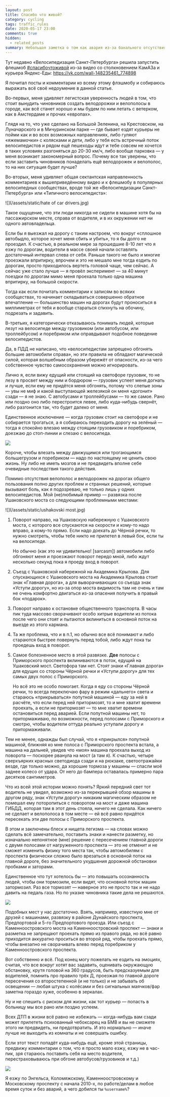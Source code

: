 ```yaml
---
layout: post
title: Спасибо что живой?
category: cycling
tags: traffic_rules
date: 2020-05-17 23:00
comments: true
hidden:
  - related_posts
summary: Небольшая заметка о том как авария из-за банального отсутствия чувства самосохранения вызывает в среде велоурбанистов ненависть к автомобилистам, вместо работы над ошибками.
---
```


Тут недавно «Велосипедизация Санкт-Петербурга» решила запустить флешмоб
[\#спасибочтоживой](https://vk.com/feed?q=%23%D1%81%D0%BF%D0%B0%D1%81%D0%B8%D0%B1%D0%BE%D1%87%D1%82%D0%BE%D0%B6%D0%B8%D0%B2%D0%BE%D0%B9&section=search)
из-за видео со столкновением КамАЗа и курьера Яндекс-Еды:
<https://vk.com/wall-148235461_774898>

<div id="vk_post_-148235461_774898"></div>
<script type="text/javascript" src="https://vk.com/js/api/openapi.js?168"></script>
<script type="text/javascript">
  (function() {
    VK.Widgets.Post("vk_post_-148235461_774898", -148235461, 774898, 'JtUqGXYPdUwlCnPXePB9_tcqz8pH');
  }());
</script>

Я почитал посты и комментарии ко всему этому флэшмобу и собираюсь
выражать всё своё недоумение в данной статье.

Во-первых, меня удивляет легистская уверенность людей в том, что стоит
вынудить чиновников создать велодорожки и велополосы в городе, как всё
станет хорошо и мы будем по ним летать с ветерком, как в Амстердаме и
прочих «европах».

Глядя на то, что уже сделано на Большой Зеленина, на Крестовском, на
Луначарского и в Мичуринском парке — где бывает ездят курьеры не пойми
как и во всех возможных направлениях, либо гуляют «яжемамочки» с
колясками и дети, либо у тебя есть встречный поток велосипедистов и
рядом ещё пешеходы идут и тебе совсем не хочется в таких условиях
разгоняться до 20-30 км/ч, либо вообще парковка — у меня возникает
закономерный вопрос. Почему все так уверены, что если заставить
чиновников понаделать ещё велодорожек и велополос, то на них ситуация
будет лучше?

Во-вторых, меня удивляет общая сектантская направленность комментариев к
вышеприведённому видео и к флешмобу в популярных велосипедных
сообществах, вроде той же «Велосипедизации Санкт-Петербурга» или
«Типичного велосипедиста»:

![](/assets/static/hate of car drivers.jpg)

Такое ощущение, что эти люди никогда не сидели в машине хотя бы на
пассажирском месте, справа от водителя, и в их окружении нет ни одного
автовладельца.

Если бы я выезжал на дорогу с таким настроем, что вокруг «сплошное
автобыдло, которое хочет меня сбить и убить», то я бы долго не проездил.
К счастью, в реальном мире за прошедшие 8-10 лет что я езжу по дорогам,
водители в массе своей начали оставлять достаточный интервал слева от
себя. Раньше такого не было и многие проезжали впритирку, впрочем и это
не мешало мне тогда ездить по дорогам, просто приходилось вертеть
головой чаще, чем сейчас. А сейчас уже стало лучше — я провёл
эксперимент — за 40 минут поездки по дорогам мимо меня проехала только
одна машина впритирку, на большой скорости.

Тогда как если почитать комментарии к записям во всяких сообществах, то
начинает складываться совершенно обратное впечатление — большинство
машин на дорогах будут проноситься в миллиметрах от тебя и вообще
стараться спихнуть на обочину, подрезать и задавить.

В-третьих, я категорически отказываюсь понимать людей, которые лезут на
велосипеде между грузовиком (или автобусом, или троллейбусом) и
поребриком или оправдывают подобное поведение велосипедистов.

Да, в ПДД не написано, что «велосипедистам запрещено обгонять большие
автомобили справа», но эти правила не обладают магической силой, которая
волшебным образом убережёт от опасности, из-за чего собственное чувство
самосохранения можно игнорировать.

Лично я, если вижу едущий или стоящий на светофоре грузовик, то не лезу
в просвет между ним и бордюром — грузовик успеет меня догнать и лучше,
если ему не придётся меня обгонять, потому что слепые зоны — увы не миф
и какой выступающей железякой он меня «догонит» сзади — я не знаю. С
автобусами и троллейбусами — то же самое. Рано или поздно оно либо
перестроится левее, либо куда-нибудь свернёт, либо разгонится так, что
будет далеко от меня.

Единственное исключение — когда грузовик стоит на светофоре и не
собирается трогаться, а я собираюсь переходить дорогу на зелёный — тогда
я спокойно влезаю между стоящим грузовиком и поребриком, доезжаю до
стоп-линии и слезаю с велосипеда.

![](/assets/static/truck.gif)

Короче, чтобы влезать между движущимся или трогающимся большегрузом и
поребриком — надо по настоящему не ценить свою жизнь. Ну либо не иметь
мозгов и не предвидеть вполне себе очевидные последствия такого
действия.

Помимо отсутствия велополос и велодорожек на дорогах общего пользования
полно других проблем и странных решений, которые вызывают боль, как я
подозреваю, не только лишь у одних велосипедистов. Мой (не)любимый
пример — развязка после Ушаковского моста со следующими проблемными
местами:

![](/assets/static/ushakovski most.jpg)

1.  Поворот направо, на Ушаковскую набережную с Ушаковского моста, с
    которого все спускаются на скорости и кому-то надо вправо, а кому-то
    прямо. Если надо доехать до Чёрной речки, то нужно смотреть, чтобы
    тебе никто не прилетел в левый бок, если ты на велосипеде.

    Но обычно (как это ни удивительно! \[sarcasm\]) автомобили либо
    обгоняют меня и проезжают поворот передо мной, либо ждут несколько
    секунд пока я проеду вход в поворот.

2.  Съезд с Ушаковской набережной на Академика Крылова. Для спускающихся
    с Ушаковского моста на Академика Крылова стоит знак «Главная
    дорога», а для выворачивающих со съезда знак «Уступи дорогу», но
    из-за опор моста видимость там не очень и там не очень комфортно
    двигаться из-за опасения получить в правый бок «подарок».

3.  Поворот направо к остановке общественного транспорта. В часы пик
    туда массово сворачивают особо хитрые водители из потока после чего
    они стоят и пытаются вклиниться в основной поток на выезде из этого
    кармана.

4.  Та же проблема, что и в п.1, но обычно все всё понимают и либо
    стараются быстрее повернуть перед тобой, либо ждут пока ты проедешь
    вход в поворот.

5.  Самое болезненное место в этой развязке. **Две** полосы с
    Приморского проспекта вклиниваются в поток, едущий на Ушаковский
    мост. Светофора там нет. Стоят знаки «Главная дорога» для едущих со
    стороны Чёрной речки и «Уступи дорогу» для тех самых двух полос с
    Приморского.

    Но всё это не особо помогает. Когда я еду со стороны Чёрной речки,
    то всегда переключаю фару в режим «дальнего» света и стараюсь
    «прикрываться» попутной машиной — еду за ней в расчёте, что если
    перед ней притормозят, то и мне хватит времени проехать, а если не
    притормозят — то мне хватит времени остановиться перед аварией. Если
    попутной машины нет, то притормаживаю, по возможности, перед
    полосами с Приморского и смотрю, чтобы водители оттуда реально
    уступали дорогу и притормаживали.

Тем не менее, однажды был случай, что я «прикрылся» попутной машиной,
ближняя ко мне полоса с Приморского проспекта встала, а машина на
дальней, увидев что «моя» машина проехала выход из поворота — поскорее
рванула на мост (а там я). К счастью, четыре сверхъярких красных
светодиода сзади и на рюкзаке, светоотражайки везде, где только можно,
да хорошие тормоза у машины — спасли моё заднее колесо от удара. От него
до бампера оставалась примерно пара десятков сантиметров.

Что из всей этой истории можно понять? Яркий передний свет тот водитель
не увидел, возможно из-за перекрывшей обзор машины в другом ряду, знак
«Уступи дорогу» никаким магическим образом не помешал ему поторопиться с
поворотом на мост и даже машина ГИБДД, которая там в этот день стояла,
ничего не сделала. Как ничего не сделает и велополоса в том месте — ей
всё равно придётся пересекать эти две полосы с Приморского проспекта.

В этом и заключены блеск и нищета легизма — на словах можно сделать всё
замечательно, поставить знаки и нанести разметку, но изначально
непонятное (мне) решение с пересечением главной дороги с двумя полосами
от нагруженного проспекта — это не отменит и не сможет изменить физику
того места так, чтобы автомобилям с проспекта физически сложно было
врезаться в основной поток на главной дороге, без значительного
ухудшения дорожной обстановки пробками и заторами.

Единственное что тут хотелось бы — это повышать осознанность людей,
чтобы они тормозили, если видят, что основной поток машин затормозил.
Раз все тормозят — наверное это не просто так и не надо давить на педаль
газа. Но по указке чиновника такие дела не решаются.

![](/assets/static/kamennoostrovskii.jpg)

Подобных мест у нас достаточно. Взять, например, известную мне от друзей
с машинами, развязку в районе Дунайского проспекта, Предпортовой и 5-го
Предпортового проезда. Или съезд с Каменноостровского моста на
Каменноостровский проспект — знаки и разметка не запрещают проехать
прямо из правого ряда, но всё равно приходится аккуратно проситься во
второй ряд, чтобы проехать прямо, чтобы внезапно не сворачивать влево
перед поребриком у Каменноостровского проспекта.

Вот собственно и всё. Под конец могу пожелать не ездить на эмоциях,
считая, что все вокруг хотят вас задавить, оценивать окружающую
обстановку, крутя головой на 360 градусов, быть предсказуемым для
водителей, помнить про правило трёх Д, проезжая по главной дороге
пересечения со второстепенной (и не только) и не забывать об освещении —
любая штука с колёсами и без сигнальных маячков/фар заметна гораздо
хуже, особенно в зеркалах.

Ну и не спешить с риском для жизни, как тот курьер — попасть в больницу
мы все рано или поздно успеем.

Всех ДТП в жизни всё равно не избежать — когда-нибудь вам сзади может
прилететь психованный чебоксарец на БМВ и вы не сможете этого ни
предвидеть, ни предотвратить. И это нормально — иначе лучше не выходить
из комнаты и не совершать ошибку.

Если этот текст попадёт куда-нибудь ещё, кроме этой страницы, предвижу
комментарии о том, что я просто мало езжу, езжу не в час-пик, зря
стараюсь поставить себя на место водителя, перестраховываюсь при обгоне
автобусов/грузовиков и т.д.)

![](/assets/static/trollface.jpg)

Я езжу по Энгельса, Коломяжскому, Каменноостровскому и Московскому
проспекту с начала 2010-х, по работе/делам в любое время суток и без
аварий, а чего добился ты `%username%`?
